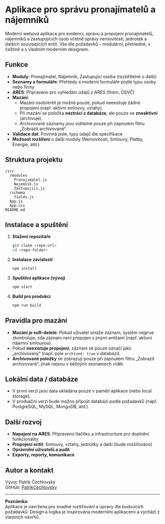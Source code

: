 # Aplikace pro správu pronajímatelů a nájemníků

Moderní webová aplikace pro evidenci, správu a propojení pronajímatelů, nájemníků a zastupujících osob včetně správy nemovitostí, jednotek a dalších souvisejících entit. Vše dle požadavků – modulární, přehledné, v češtině a s vlastním moderním designem.

## Funkce

- **Moduly:** Pronajímatel, Nájemník, Zastupující osoba (rozšiřitelné o další)
- **Seznamy a formuláře**: Přehledy a moderní formuláře podle typu osoby nebo firmy
- **ARES**: Připraveno pro vyhledání údajů z ARES (firem, OSVČ)
- **Mazání**: 
  - Mazání osob/entit je možné pouze, pokud neexistuje žádné propojení (např. aktivní smlouvy, vztahy).
  - Při mazání se položka **neztrácí z databáze**, ale pouze se **zneaktivní** (archivuje).
  - Archivované záznamy jsou viditelné pouze při zapnutém filtru „Zobrazit archivované“.
- **Validace dat**: Povinná pole, typy údajů dle specifikace
- **Možnost rozšíření** o další moduly (Nemovitosti, Smlouvy, Platby, Energie, atd.)

## Struktura projektu

```
/src
  /modules
    Pronajimatel.js
    Najemnik.js
    Zastupujici.js
  /schema
    fields.js
  App.js
  App.css
README.md
```

## Instalace a spuštění

1. **Stažení repozitáře**
   ```bash
   git clone <repo-url>
   cd <repo-folder>
   ```

2. **Instalace závislostí**
   ```bash
   npm install
   ```

3. **Spuštění aplikace (vývoj)**
   ```bash
   npm start
   ```

4. **Build pro produkci**
   ```bash
   npm run build
   ```

## Pravidla pro mazání

- **Mazání je soft-delete**: Pokud uživatel smaže záznam, systém nejprve zkontroluje, zda záznam není propojen s jinými entitami (např. aktivní nájemní smlouvou).
- Pokud **neexistuje propojení**, záznam se pouze označí jako „archivovaný“ (např. pole `archived: true` v databázi).
- **Archivované položky** se zobrazují pouze při zapnutém filtru „Zobrazit archivované“, jinak nejsou v běžných seznamech vidět.

## Lokální data / databáze

- V první verzi jsou data ukládána pouze v paměti aplikace (nebo local storage).
- V produkční verzi bude možno připojit databázi podle požadavků (např. PostgreSQL, MySQL, MongoDB, atd.).

## Další rozvoj

- **Napojení na ARES**: Připraveno tlačítko a infrastructure pro doplnění funkcionality
- **Propojení entit**: Smlouvy, vztahy, jednotky a další (bude rozšiřováno)
- **Oprávnění uživatelů a audit**
- **Exporty, reporty, komunikace**

## Autor a kontakt

Vývoj: Patrik Čechlovský  
GitHub: [PatrikCechlovsky](https://github.com/PatrikCechlovsky)

---

**Poznámka:**  
Aplikace je navržena pro snadné rozšiřování a úpravy dle budoucích požadavků. Design a logika je inspirována moderními aplikacemi a vychází z vlastních návrhů.
